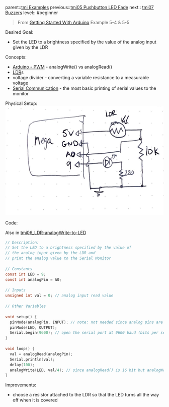 parent::[tmi Examples](tmi%20Examples.md)
previous::[tmi05 Pushbutton LED Fade](tmi05%20Pushbutton%20LED%20Fade.md)
next:: [tmi07 Buzzers](tmi07%20Buzzers.md)
level:: #beginner

> From [Getting Started With Arduino](banziGettingStartedArduino.md) Example 5-4 & 5-5

Desired Goal:
- Set the LED to a brightness specified by the value of the analog input given by the LDR 

Concepts:
- [Arduino - PWM](../../Arduino%20-%20PWM.md) -  analogWrite() vs analogRead()
- [LDR](LDR.md)s
- voltage divider - converting a variable resistance to a measurable voltage
- [Serial Communication](../../Serial%20Communication.md) - the most basic printing of serial values to the monitor

Physical Setup:
![IMG_7156](attachments/IMG_7156.jpg)


Code:

Also in [tmi06_LDR-analogWrite-to-LED](tmi06_LDR-analogWrite-to-LED/tmi06_LDR-analogWrite-to-LED/tmi06_LDR-analogWrite-to-LED.ino)

``` c
// Description:
// Set the LED to a brightness specified by the value of 
// the analog input given by the LDR and
// print the analog value to the Serial Monitor

// Constants
const int LED = 9;
const int analogPin = A0;

// Inputs
unsigned int val = 0; // analog input read value

// Other Variables

void setup() {
  pinMode(analogPin, INPUT); // note: not needed since analog pins are INPUT by default
  pinMode(LED, OUTPUT);
  Serial.begin(9600); // open the serial port at 9600 baud (bits per second)
}

void loop() {
  val = analogRead(analogPin);
  Serial.println(val);
  delay(100);
  analogWrite(LED, val/4); // since analogRead() is 16 bit but analogWrite is 8 bit ()
}

```

Improvements:
- choose a resistor attached to the LDR so that the LED turns all the way off when it is covered